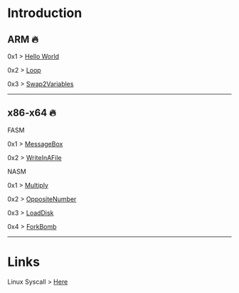 # Introduction

ARM 🔥
---

0x1 > [Hello World](https://github.com/n3k0girl/Assembly-training/blob/main/HelloCat/HelloCat.s)

0x2 > [Loop](https://github.com/n3k0girl/Assembly-training/blob/main/HelloCat/LoopSimpleAddAndSub.s)

0x3 > [Swap2Variables](https://github.com/n3k0girl/Assembly-training/blob/main/HelloCat/swap-in-arm.s)

---

x86-x64 🔥
---

FASM

0x1 > [MessageBox](https://github.com/n3k0girl/Assembly-training/blob/main/FasmWTF/HelloMyDearCat.asm)

0x2 > [WriteInAFile](https://github.com/n3k0girl/Assembly-training/blob/main/FasmWTF/makemycatgreatagain.asm)

NASM

0x1 > [Multiply](https://github.com/n3k0girl/Assembly-training/blob/main/NASM/Multiply.asm)

0x2 > [OppositeNumber](https://github.com/n3k0girl/Assembly-training/blob/main/NASM/OppositeNumber.asm)

0x3 > [LoadDisk](https://github.com/n3k0girl/Assembly-training/blob/main/NASM/disk.asm)

0x4 > [ForkBomb](https://github.com/n3k0girl/Assembly-training/blob/main/NASM/ForkBomb.asm)

---
# Links

Linux Syscall > [Here](https://syscall.sh)
